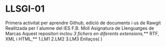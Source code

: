 # LLSGI-01
Primera activitat per aprendre Github,  edició de documents i us de Rawgit
Realitzada per l´alumne del IES F.B. Moll 
Asignatura de Llenguatges de Marcas
Aquest repositori inclou *3 fichers en diferents extensions,*** RTF, XML i HTML,**
1.LM1
2.LM2
3.LM3
Enllaços(  )

